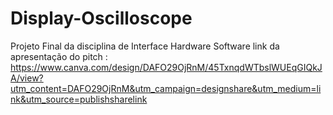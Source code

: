# Display-Oscilloscope
Projeto Final da disciplina de Interface Hardware Software
link da apresentação do pitch : https://www.canva.com/design/DAFO29OjRnM/45TxnqdWTbslWUEqGIQkJA/view?utm_content=DAFO29OjRnM&utm_campaign=designshare&utm_medium=link&utm_source=publishsharelink
